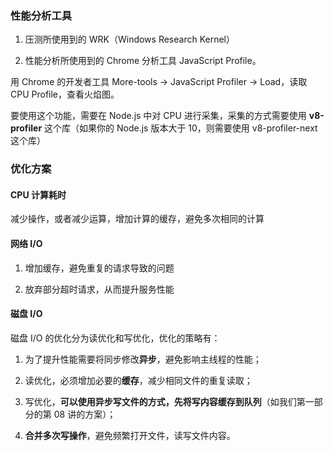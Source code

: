 ### 性能分析工具

1. 压测所使用到的 WRK（Windows Research Kernel）

2. 性能分析所使用到的 Chrome 分析工具 JavaScript Profile。

用 Chrome 的开发者工具 More-tools → JavaScript Profiler → Load，读取 CPU Profile，查看火焰图。

要使用这个功能，需要在 Node.js 中对 CPU 进行采集，采集的方式需要使用 **v8-profiler** 这个库（如果你的 Node.js 版本大于 10，则需要使用 v8-profiler-next 这个库）

### 优化方案

#### CPU 计算耗时

减少操作，或者减少运算，增加计算的缓存，避免多次相同的计算

#### 网络 I/O

1. 增加缓存，避免重复的请求导致的问题

2. 放弃部分超时请求，从而提升服务性能

#### 磁盘 I/O

磁盘 I/O 的优化分为读优化和写优化，优化的策略有：

1. 为了提升性能需要将同步修改**异步**，避免影响主线程的性能；

2. 读优化，必须增加必要的**缓存**，减少相同文件的重复读取；

3. 写优化，**可以使用异步写文件的方式，先将写内容缓存到队列**（如我们第一部分的第 08 讲的方案）；

4. **合并多次写操作**，避免频繁打开文件，读写文件内容。
